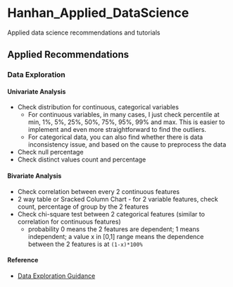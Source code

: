 # Hanhan_Applied_DataScience
Applied data science recommendations and tutorials

## Applied Recommendations
### Data Exploration
#### Univariate Analysis
* Check distribution for continuous, categorical variables
  * For continuous variables, in many cases, I just check percentile at min, 1%, 5%, 25%, 50%, 75%, 95%, 99% and max. This is easier to implement and even more straightforward to find the outliers.
  * For categorical data, you can also find whether there is data inconsistency issue, and based on the cause to preprocess the data
* Check null percentage
* Check distinct values count and percentage

#### Bivariate Analysis
* Check correlation between every 2 continuous features
* 2 way table or Sracked Column Chart - for 2 variable features, check count, percentage of group by the 2 features
* Check chi-square test between 2 categorical features (similar to correlation for continuous features)
  * probability 0 means the 2 features are dependent; 1 means independent; a value x in [0,1] range means the dependence between the 2 features is at `(1-x)*100%`

#### Reference
* [Data Exploration Guidance][1]


[1]:https://www.analyticsvidhya.com/blog/2016/01/guide-data-exploration/
